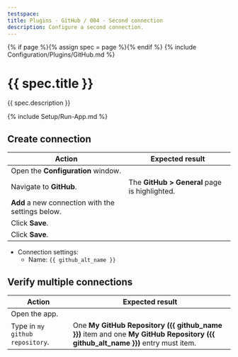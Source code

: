 ```yaml
---
testspace:
title: Plugins - GitHub / 004 - Second connection
description: Configure a second connection.
---
```


{% if page %}{% assign spec = page %}{% endif %}
{% include Configuration/Plugins/GitHub.md %}

# {{ spec.title }}

{{ spec.description }}

{% include Setup/Run-App.md %}

## Create connection

| Action                                            | Expected result                               |
| ------------------------------------------------- | --------------------------------------------- |
| Open the **Configuration** window.                |                                               |
| Navigate to **GitHub**.                           | The **GitHub > General** page is highlighted. |
| **Add** a new connection with the settings below. |                                               |
| Click **Save**.                                   |                                               |
| Click **Save**.                                   |                                               |

- Connection settings:
  - Name: `{{ github_alt_name }}`

## Verify multiple connections

| Action                          | Expected result                                                                                                                 |
| ------------------------------- | ------------------------------------------------------------------------------------------------------------------------------- |
| Open the app.                   |                                                                                                                                 |
| Type in `my github repository`. | One **My GitHub Repository ({{ github_name }})** item and one **My GitHub Repository ({{ github_alt_name }})** entry must item. |
